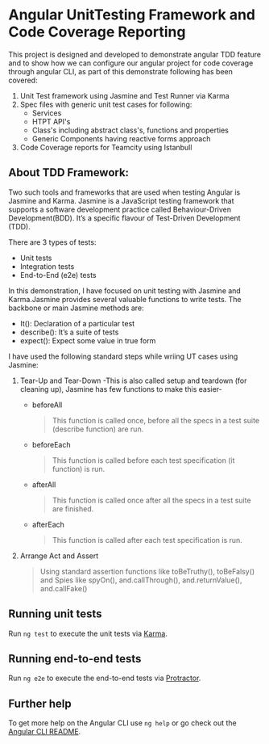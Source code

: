# Angular UnitTesting Framework and Code Coverage Reporting

This project is designed and developed to demonstrate angular TDD feature and to show how we can configure our angular project for code coverage through angular CLI, as part of this demonstrate following has been covered:

1) Unit Test framework using Jasmine and Test Runner via Karma 
2) Spec files with generic unit test cases for following:
    * Services
    * HTPT API's 
    * Class's including abstract class's, functions and properties
    * Generic Components having reactive forms approach
3) Code Coverage reports for Teamcity using Istanbull

## About TDD Framework:

Two such tools and frameworks that are used when testing Angular is Jasmine and Karma. Jasmine is a JavaScript testing framework that supports a software development practice called Behaviour-Driven Development(BDD). It’s a specific flavour of Test-Driven Development (TDD).

There are 3 types of tests:
* Unit tests
* Integration tests
* End-to-End (e2e) tests

In this demonstration, I have focused on unit testing with Jasmine and Karma.Jasmine provides several valuable functions to write tests. The backbone or main Jasmine methods are:

 * It(): Declaration of a particular test
 * describe(): It’s a suite of tests
 * expect(): Expect some value in true form

I have used the following standard steps while wriing UT cases using Jasmine:

1. Tear-Up and Tear-Down
   -This is also called setup and teardown (for cleaning up), Jasmine has few functions to make this easier-

    * beforeAll
      >This function is called once, before all the specs in a test suite (describe function) are run.
    * beforeEach
      >This function is called before each test specification (it function) is run.      
    * afterAll
      >This function is called once after all the specs in a test suite are finished.
    * afterEach
      >This function is called after each test specification is run.

2. Arrange Act and Assert
    >Using standard assertion functions like toBeTruthy(), toBeFalsy() and Spies like spyOn(), and.callThrough(), 
    and.returnValue(), and.callFake()

## Running unit tests

Run `ng test` to execute the unit tests via [Karma](https://karma-runner.github.io).

## Running end-to-end tests

Run `ng e2e` to execute the end-to-end tests via [Protractor](http://www.protractortest.org/).

## Further help

To get more help on the Angular CLI use `ng help` or go check out the [Angular CLI README](https://github.com/angular/angular-cli/blob/master/README.md).
